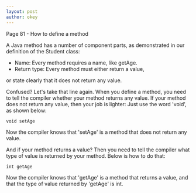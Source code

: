 ```yaml
---
layout: post
author: okey
---
```

 
Page 81 - How to define a method

A Java method has a number of component parts, as demonstrated in our definition of the Student class:
- Name: Every method requires a name, like getAge.
- Return type: Every method must either return a value, 

or state clearly that it does not return any value.

Confused? Let's take that line again. 
When you define a method, you need to tell the compiler whether 
your method returns any value. If your method does not return any value, then your job is lighter: 
Just use the word 'void', as shown below:

```
void setAge

```

Now the compiler knows that 'setAge' is a method that does not return any value.

And if your method returns a value? Then you need to tell the compiler what type of value is 
returned by your method. Below is how to do that:

```
int getAge

```

Now the compiler knows that 'getAge' is a method that returns a value, and that the type of value returned by 'getAge' is int.

